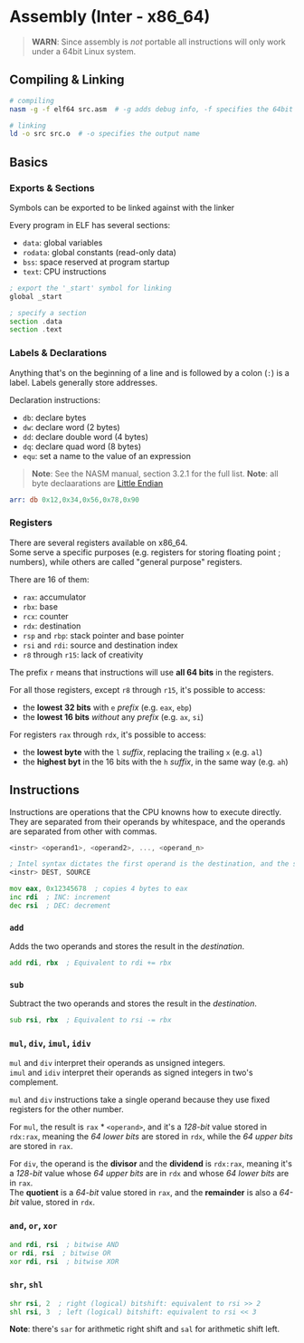 # Assembly (Inter - x86_64)

> **WARN**: Since assembly is _not_ portable all instructions will only work under a 64bit Linux system.

## Compiling & Linking

```sh
# compiling
nasm -g -f elf64 src.asm  # -g adds debug info, -f specifies the 64bit ELF format

# linking
ld -o src src.o  # -o specifies the output name
```

## Basics

### Exports & Sections

Symbols can be exported to be linked against with the linker

Every program in ELF has several sections:

- `data`: global variables
- `rodata`: global constants (read-only data)
- `bss`: space reserved at program startup
- `text`: CPU instructions

```asm
; export the '_start' symbol for linking
global _start

; specify a section
section .data
section .text
```

### Labels & Declarations

Anything that's on the beginning of a line and is followed by a colon (`:`) is a label. Labels generally store addresses.

Declaration instructions:

- `db`: declare bytes
- `dw`: declare word (2 bytes)
- `dd`: declare double word (4 bytes)
- `dq`: declare quad word (8 bytes)
- `equ`: set a name to the value of an expression

> **Note**: See the NASM manual, section 3.2.1 for the full list.
> **Note**: all byte declaarations are [Little Endian](https://en.wikipedia.org/wiki/Endianness "Endiannes")

```asm
arr: db 0x12,0x34,0x56,0x78,0x90
```

### Registers

There are several registers available on x86_64.  
Some serve a specific purposes (e.g. registers for storing floating point ; numbers), while others are called "general purpose" registers.

There are 16 of them:

- `rax`: accumulator
- `rbx`: base
- `rcx`: counter
- `rdx`: destination
- `rsp` and `rbp`: stack pointer and base pointer
- `rsi` and `rdi`: source and destination index
- `r8` through `r15`: lack of creativity

The prefix `r` means that instructions will use **all 64 bits** in the registers.  

For all those registers, except `r8` through `r15`, it's possible to access:

- the **lowest 32 bits** with `e` _prefix_ (e.g. `eax`, `ebp`)
- the **lowest 16 bits** _without_ any _prefix_ (e.g. `ax`, `si`)

For registers `rax` through `rdx`, it's possible to access:

- the **lowest byte** with the `l` _suffix_, replacing the trailing `x` (e.g. `al`)
- the **highest byt** in the 16 bits with the `h` _suffix_, in the same way (e.g. `ah`)

## Instructions

Instructions are operations that the CPU knowns how to execute directly.  
They are separated from their operands by whitespace, and the operands are separated from other with commas.

```asm
<instr> <operand1>, <operand2>, ..., <operand_n>

; Intel syntax dictates the first operand is the destination, and the second is the source
<instr> DEST, SOURCE
```

```asm
mov eax, 0x12345678  ; copies 4 bytes to eax
inc rdi  ; INC: increment
dec rsi  ; DEC: decrement
```

### `add`

Adds the two operands and stores the result in the _destination_.

```asm
add rdi, rbx  ; Equivalent to rdi += rbx
```

### `sub`

Subtract the two operands and stores the result in the _destination_.

```asm
sub rsi, rbx  ; Equivalent to rsi -= rbx
```

### `mul`, `div`, `imul`, `idiv`

`mul` and `div` interpret their  operands as unsigned integers.  
`imul` and `idiv` interpret their operands as signed integers in two's complement.

`mul` and `div` instructions take a single operand because they use fixed registers for the other number.

For `mul`, the result is `rax` * `<operand>`, and it's a _128-bit_ value stored in `rdx:rax`,
meaning the _64 lower bits_ are stored in `rdx`, while the _64 upper bits_ are stored in `rax`.

For `div`, the operand is the **divisor** and the **dividend** is `rdx:rax`,
meaning it's a _128-bit_ value whose _64 upper bits_ are in `rdx` and whose _64 lower bits_ are in `rax`.  
The **quotient** is a _64-bit_ value stored in `rax`, and the **remainder** is also a _64-bit_ value, stored in `rdx`.

### `and`, `or`, `xor`

```asm
and rdi, rsi  ; bitwise AND
or rdi, rsi  ; bitwise OR
xor rdi, rsi  ; bitwise XOR
```

### `shr`, `shl`

```asm
shr rsi, 2  ; right (logical) bitshift: equivalent to rsi >> 2
shl rsi, 3  ; left (logical) bitshift: equivalent to rsi << 3
```

**Note**: there's `sar` for arithmetic right shift and `sal` for arithmetic shift left.
